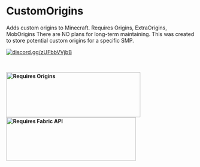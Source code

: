 # CustomOrigins
Adds custom origins to Minecraft. Requires Origins, ExtraOrigins, MobOrigins
There are NO plans for long-term maintaining. This was created to store potential custom origins for a specific SMP.

<p><a href="https://discord.gg/zUFbbVVjbB"><img src="https://img.shields.io/discord/778784890560315393?color=7289DA&amp;style=for-the-badge" alt="discord.gg/zUFbbVVjbB" /></a></p>
<p>&nbsp;</p>
<p><strong><a href="https://www.curseforge.com/minecraft/mc-mods/origins"><img src="https://media.discordapp.net/attachments/817078792463187988/831319512464490496/origins_badge.png" alt="Requires Origins" width="358" height="120" /></a><a href="https://www.curseforge.com/minecraft/mc-mods/fabric-api"><img src="https://i.imgur.com/HabVZJR.png" alt="Requires Fabric API" width="346" height="116" /></a></strong></p>
<p>&nbsp;</p>

